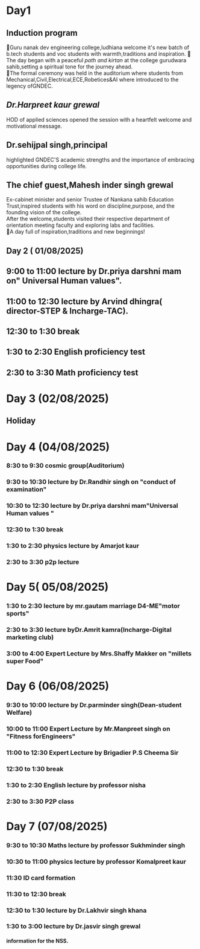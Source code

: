 # Day1 
## Induction program 
🌸Guru nanak dev engineering  college,ludhiana welcome it's new batch of b.tech students and voc students with warmth,traditions and inspiration.
🌸The day began with a peaceful *path and kirtan* at the college gurudwara sahib,setting a spiritual tone for the journey ahead.              
🌸The formal ceremony was held in the auditorium where students from Mechanical,Civil,Electrical,ECE,Robetices&AI where introduced to the legency ofGNDEC.
## *Dr.Harpreet kaur grewal*
HOD of applied sciences opened the session  with a heartfelt welcome and motivational  message.
## **Dr.sehijpal singh**,principal 
highlighted GNDEC'S academic strengths
and the importance of embracing opportunities during  college  life.
## The chief guest,**Mahesh inder singh  grewal**
Ex-cabinet minister and senior Trustee of Nankana sahib Education Trust,inspired students with his word on discipline,purpose, and the founding  vision of the  college.      
After the welcome,students  visited their respective  department of orientation  meeting faculty and exploring labs and facilities.         
🌸A day full of inspiration,traditions and new beginnings!
## Day 2 ( 01/08/2025)
## 9:00 to 11:00 lecture  by Dr.priya darshni mam on" Universal Human values".
## 11:00 to 12:30  lecture  by Arvind dhingra( director-STEP & Incharge-TAC).
## 12:30 to 1:30 break
## 1:30 to 2:30 English  proficiency test
## 2:30 to 3:30 Math proficiency  test
# Day 3 (02/08/2025)
## Holiday
# Day 4 (04/08/2025)
### 8:30 to 9:30 cosmic group(Auditorium)
### 9:30 to 10:30 lecture by Dr.Randhir singh on "conduct of examination"
### 10:30 to 12:30 lecture by Dr.priya darshni mam"Universal Human values "
### 12:30 to 1:30 break
### 1:30 to 2:30 physics lecture by Amarjot kaur
### 2:30 to 3:30  p2p lecture 
# Day 5( 05/08/2025)
### 1:30 to 2:30 lecture by mr.gautam marriage D4-ME"motor sports"
### 2:30 to 3:30 lecture byDr.Amrit kamra(Incharge-Digital marketing club)
### 3:00 to 4:00 Expert Lecture by Mrs.Shaffy Makker on "millets super Food"
# Day 6 (06/08/2025)
### 9:30 to 10:00 lecture by Dr.parminder singh(Dean-student Welfare) 
### 10:00 to 11:00 Expert Lecture by Mr.Manpreet singh on "Fitness forEngineers"
### 11:00 to 12:30 Expert Lecture by Brigadier P.S Cheema Sir
### 12:30 to 1:30 break
### 1:30 to 2:30 English  lecture by professor nisha
### 2:30 to 3:30 P2P class
# Day 7 (07/08/2025)
### 9:30 to 10:30 Maths lecture by professor Sukhminder singh
### 10:30 to 11:00 physics lecture  by professor Komalpreet kaur
### 11:30  ID card formation 
### 11:30 to 12:30 break
### 12:30 to 1:30 lecture  by Dr.Lakhvir singh khana
### 1:30 to 3:00 lecture by Dr.jasvir singh grewal
#### information for the NSS.
